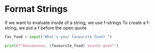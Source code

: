 
# Format Strings
If we want to evaluate inside of a string, we use f-strings
To create a f-string, we put a f before the open quote

~~~python
fav_food = input("What's your favourite food? ")

print(f"Oooooooooo, {favourite_food} sounds good!")
~~~

